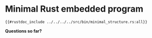 # Minimal Rust embedded program
```rust,noplaypen
{{#rustdoc_include ../../../../src/bin/minimal_structure.rs:all}}
```

**Questions so far?**